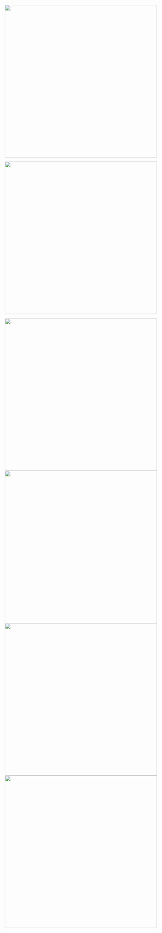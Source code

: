 <div align="center">
   <img src="https://github.com/user-attachments/assets/1e0575ee-31ad-43ef-918e-79b338aeedce" height="500px" hspace=20></img>
  
  <img src="https://github.com/user-attachments/assets/7674d5a6-60ff-4c34-a945-19a9b1a2bdcf" height="500px" hspace=20></img>
 
</div>
<div align="center">
   <img src="https://github.com/user-attachments/assets/10cc7bc3-b9a6-406a-8305-edbb38be1aa1" height="500px" hspace=20></img>
  <img src="https://github.com/user-attachments/assets/64f6bb7e-7037-4a9a-8aaf-a86baa939502" height="500px" hspace=20></img>

</div>
<div align="center">
   <img src="https://github.com/user-attachments/assets/abb0dae5-7b43-4049-bb9b-d658c12f328e" height="500px" hspace=20></img>
  <img src="https://github.com/user-attachments/assets/ccf470e6-0955-457a-9b01-65b610f54208" height="500px" hspace=20></img>

</div>

